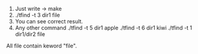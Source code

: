 1. Just write -> make
2. ./tfind -t 3 dir1 file
3. You can see correct result.
4. Any other command
	./tfind -t 5 dir1 apple
	./tfind -t 6 dir1 kiwi
	./tfind -t 1 dir1/dir2 file

All file contain keword "file".
